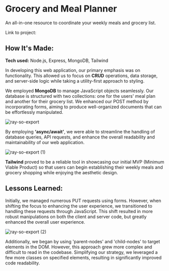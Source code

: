 # Grocery and Meal Planner
An all-in-one resource to coordinate your weekly meals and grocery list. 

Link to project: 

## How It's Made:

**Tech used:** Node.js, Express, MongoDB, Tailwind

In developing this web application, our primary emphasis was on functionality. This allowed us to focus on **CRUD** operations, data storage, and server-side logic while taking a utility-first approach to styling. 

We employed **MongoDB** to manage JavaScript objects seamlessly. Our database is structured with two collections: one for the users' meal plan and another for their grocery list. We enhanced our POST method by incorporating forms, aiming to produce well-organized documents that can be effortlessly manipulated.

![ray-so-export](https://github.com/philmach2/mealplan-grocerylist/assets/110493891/1fdc8d2c-124e-440f-b75e-703e0dd32131)

By employing **‘async/await’**, we were able to streamline the handling of database queries, API requests, and enhance the overall readability and maintainability of our web application. 

![ray-so-export (1)](https://github.com/philmach2/mealplan-grocerylist/assets/110493891/6422d1e3-d0b1-4d40-bd9f-bcaa5762a514)

**Tailwind** proved to be a reliable tool in showcasing our initial MVP (Minimum Viable Product) so that users can begin establishing their weekly meals and grocery shopping while enjoying the aesthetic design.

## Lessons Learned:

Initially, we managed numerous PUT requests using forms. However, when shifting the focus to enhancing the user experience, we transitioned to handling these requests through JavaScript. This shift resulted in more robust manipulations on both the client and server code, but greatly enhanced the overall user experience. 

![ray-so-export (2)](https://github.com/philmach2/mealplan-grocerylist/assets/110493891/3063720e-b5af-4f02-ab2e-3de11bd54851)

Additionally, we began by using 'parent-nodes' and 'child-nodes' to target elements in the DOM. However, this approach grew more complex and difficult to read in the codebase. Simplifying our strategy, we leveraged a few more classes on specified elements, resulting in significantly improved code readability.


